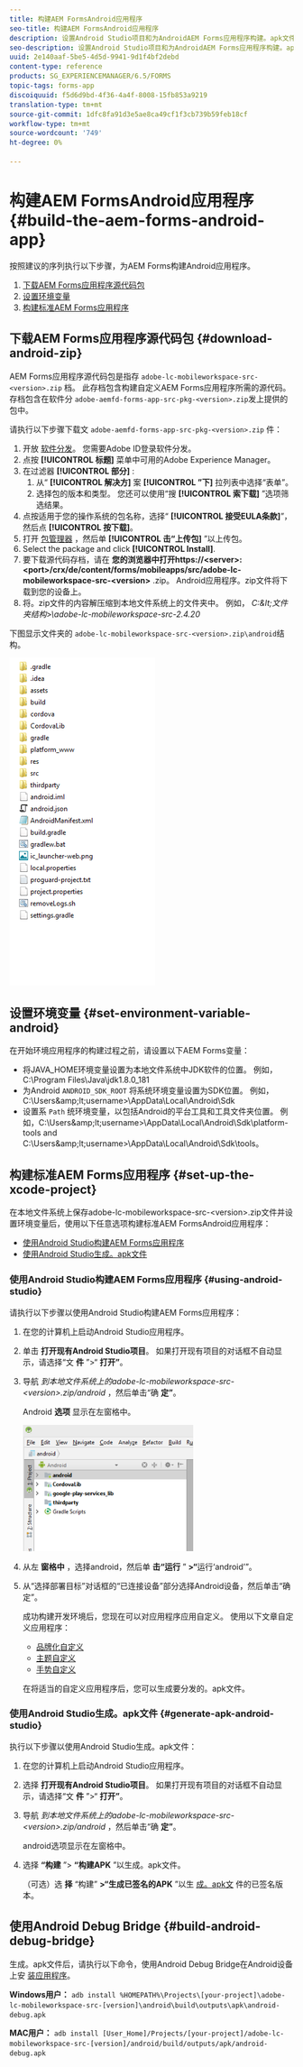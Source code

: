 ```yaml
---
title: 构建AEM FormsAndroid应用程序
seo-title: 构建AEM FormsAndroid应用程序
description: 设置Android Studio项目和为AndroidAEM Forms应用程序构建。apk文件的步骤
seo-description: 设置Android Studio项目和为AndroidAEM Forms应用程序构建。apk文件的步骤
uuid: 2e140aaf-5be5-4d5d-9941-9d1f4bf2debd
content-type: reference
products: SG_EXPERIENCEMANAGER/6.5/FORMS
topic-tags: forms-app
discoiquuid: f5d6d9bd-4f36-4a4f-8008-15fb853a9219
translation-type: tm+mt
source-git-commit: 1dfc8fa91d3e5ae8ca49cf1f3cb739b59feb18cf
workflow-type: tm+mt
source-wordcount: '749'
ht-degree: 0%

---
```



# 构建AEM FormsAndroid应用程序 {#build-the-aem-forms-android-app}

按照建议的序列执行以下步骤，为AEM Forms构建Android应用程序。

1. [下载AEM Forms应用程序源代码包](#download-android-zip)
1. [设置环境变量](#set-environment-variable-android)
1. [构建标准AEM Forms应用程序](#set-up-the-xcode-project)

## 下载AEM Forms应用程序源代码包 {#download-android-zip}

AEM Forms应用程序源代码包是指存 `adobe-lc-mobileworkspace-src-<version>.zip` 档。 此存档包含构建自定义AEM Forms应用程序所需的源代码。 存档包含在软件分 `adobe-aemfd-forms-app-src-pkg-<version>.zip`发上提供的包中。

请执行以下步骤下载文 `adobe-aemfd-forms-app-src-pkg-<version>.zip` 件：

1. 开放 [软件分发](https://experience.adobe.com/downloads)。 您需要Adobe ID登录软件分发。
1. 点按 **[!UICONTROL 标题]** 菜单中可用的Adobe Experience Manager。
1. 在过滤器 **[!UICONTROL 部分]** :
   1. 从“ **[!UICONTROL 解决方]** 案 **[!UICONTROL ”下]** 拉列表中选择“表单”。
   2. 选择包的版本和类型。 您还可以使用“搜 **[!UICONTROL 索下载]** ”选项筛选结果。
1. 点按适用于您的操作系统的包名称，选择“ **[!UICONTROL 接受EULA条款]**”，然后点 **[!UICONTROL 按下载]**。
1. 打开 [包管理器](https://docs.adobe.com/content/help/en/experience-manager-65/administering/contentmanagement/package-manager.html) ，然后单 **[!UICONTROL 击“上传包]** ”以上传包。
1. Select the package and click **[!UICONTROL Install]**.
1. 要下载源代码存档，请在 **您的浏览器中打开https://&lt;server>:&lt;port>/crx/de/content/forms/mobileapps/src/adobe-lc-mobileworkspace-src-&lt;version>** .zip。 Android应用程序。zip文件将下载到您的设备上。
1. 将。zip文件的内容解压缩到本地文件系统上的文件夹中。 例如， *C:\&lt;文件夹结构>\adobe-lc-mobileworkspace-src-2.4.20*

下图显示文件夹的 `adobe-lc-mobileworkspace-src-<version>.zip\android`结构。

![zip_android_folder_structure](assets/zip_android_folder_structure.png)

## 设置环境变量 {#set-environment-variable-android}

在开始环境应用程序的构建过程之前，请设置以下AEM Forms变量：

* 将JAVA_HOME环境变量设置为本地文件系统中JDK软件的位置。 例如，C:\Program Files\Java\jdk1.8.0_181
* 为Android `ANDROID_SDK_ROOT` 将系统环境变量设置为SDK位置。 例如，C:\Users\&amp;lt;username>\AppData\Local\Android\Sdk
* 设置系 `Path` 统环境变量，以包括Android的平台工具和工具文件夹位置。 例如，C:\Users\&amp;lt;username>\AppData\Local\Android\Sdk\platform-tools and C:\Users\&amp;lt;username>\AppData\Local\Android\Sdk\tools。

## 构建标准AEM Forms应用程序 {#set-up-the-xcode-project}

在本地文件系统上保存adobe-lc-mobileworkspace-src-&lt;version>.zip文件并设置环境变量后，使用以下任意选项构建标准AEM FormsAndroid应用程序：

* [使用Android Studio构建AEM Forms应用程序](#using-android-studio)
* [使用Android Studio生成。apk文件](#generate-apk-android-studio)

### 使用Android Studio构建AEM Forms应用程序 {#using-android-studio}

请执行以下步骤以使用Android Studio构建AEM Forms应用程序：

1. 在您的计算机上启动Android Studio应用程序。
1. 单击 **打开现有Android Studio项目**。 如果打开现有项目的对话框不自动显示，请选择“文 **件** ”>“ **打开”**。
1. 导航 *到本地文件系统上的adobe-lc-mobileworkspace-src-&lt;version>.zip/android* ，然后单击“确 **定”**。

   Android **选项** 显示在左窗格中。

   ![android_folder_studio](assets/android_folder_studio.png)

1. 从左 **窗格中** ，选择android，然后单 **击“运行** ” **>“**&#x200B;运行‘android’”。
1. 从“选择部署目标”对话框的“已连接设备”部分选择Android设备，然后单击“确定”。

   成功构建开发环境后，您现在可以对应用程序应用自定义。 使用以下文章自定义应用程序：

   * [品牌化自定义](/help/forms/using/branding-customization.md)
   * [主题自定义](/help/forms/using/theme-customization.md)
   * [手势自定义](/help/forms/using/gesture-customization.md)

   在将适当的自定义应用程序后，您可以生成要分发的。apk文件。

### 使用Android Studio生成。apk文件 {#generate-apk-android-studio}

执行以下步骤以使用Android Studio生成。apk文件：

1. 在您的计算机上启动Android Studio应用程序。
1. 选择 **打开现有Android Studio项目**。 如果打开现有项目的对话框不自动显示，请选择“文 **件** ”>“ **打开”**。
1. 导航 *到本地文件系统上的adobe-lc-mobileworkspace-src-&lt;version>.zip/android* ，然后单击“确 **定”**。

   android选项显示在左窗格中。

1. 选择 **“构建** ”> **“构建APK** ”以生成。apk文件。

   （可选）选 **择** “构建” **>“生成已签名的APK** ”以生 [成。apk文](https://developer.android.com/studio/publish/app-signing) 件的已签名版本。

## 使用Android Debug Bridge {#build-android-debug-bridge}

生成。apk文件后，请执行以下命令，使用Android Debug Bridge在Android设备上安 [装应用程序](https://developer.android.com/tools/help/adb.html)。

**Windows用户：** `adb install %HOMEPATH%\Projects\[your-project]\adobe-lc-mobileworkspace-src-[version]\android\build\outputs\apk\android-debug.apk`

**MAC用户：** `adb install [User_Home]/Projects/[your-project]/adobe-lc-mobileworkspace-src-[version]/android/build/outputs/apk/android-debug.apk`
